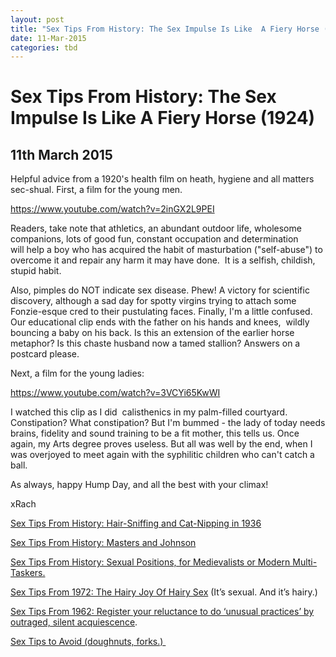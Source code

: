 ```yaml
---
layout: post
title: "Sex Tips From History: The Sex Impulse Is Like  A Fiery Horse (1924)"
date: 11-Mar-2015
categories: tbd
---
```


# Sex Tips From History: The Sex Impulse Is Like  A Fiery Horse (1924)

## 11th March 2015

Helpful advice from a 1920's health film on heath,   hygiene and all matters sec-shual. First,   a film for the young men.

https://www.youtube.com/watch?v=2inGX2L9PEI

Readers, take note that athletics, an abundant outdoor life, wholesome companions, lots of good fun, constant occupation and determination will help a boy who has acquired the habit of masturbation ("self-abuse") to overcome it and repair any harm it may have done.  It is a selfish, childish, stupid habit.

Also, pimples do NOT indicate sex disease. Phew! A victory for scientific discovery, although a sad day for spotty virgins trying to attach some Fonzie-esque cred to their pustulating faces. Finally, I'm a little confused. Our educational clip ends with the father on his hands and knees,  wildly bouncing a baby on his back. Is this an extension of the earlier horse metaphor? Is this chaste husband now a tamed stallion? Answers on a postcard please.

Next, a film for the young ladies:

https://www.youtube.com/watch?v=3VCYi65KwWI

I watched this clip as I did  calisthenics in my palm-filled courtyard. Constipation? What constipation? But I'm bummed - the lady of today needs brains, fidelity and sound training to be a fit mother, this tells us. Once again, my Arts degree proves useless. But all was well by the end, when I was overjoyed to meet again with the syphilitic children who can't catch a ball.

As always, happy Hump Day, and all the best with your climax!

xRach

<a href="http://mogantosh.com/sex-tips-from-the-past-hair-sniffing-and-cat-nipping-in-1936/">Sex Tips From History: Hair-Sniffing and Cat-Nipping in 1936</a>

<a href="http://mogantosh.com/sex-tips-from-history-masters-and-johnson/">Sex Tips From History: Masters and Johnson</a>

<a href="http://mogantosh.com/sex-tips-from-the-past-sexual-positions-for-mediaevalists-or-modern-multi-taskers/">Sex Tips From History: Sexual Positions, for Medievalists or Modern Multi-Taskers.</a>

<a href="http://mogantosh.com/sex-tips-from-history-the-hairy-joy-of-hairy-sex-1972/">Sex Tips From 1972: The Hairy Joy Of Hairy Sex</a> (It’s sexual. And it’s hairy.)

<a href="http://mogantosh.com/sex-tips-from-history-1962/">Sex Tips From 1962: Register your reluctance to do ‘unusual practices’ by outraged, silent acquiescence</a>.

<a href="http://mogantosh.com/its-saturday-night-folks-sex-tips-to-avoid/">Sex Tips to Avoid (doughnuts, forks.) </a>

 

